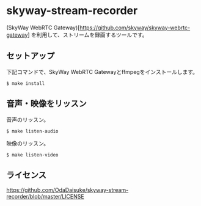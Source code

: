 # skyway-stream-recorder

(SkyWay WebRTC Gateway)[https://github.com/skyway/skyway-webrtc-gateway] を利用して、ストリームを録画するツールです。

## セットアップ

下記コマンドで、SkyWay WebRTC Gatewayとffmpegをインストールします。

```shell
$ make install
```

## 音声・映像をリッスン

音声のリッスン。

```shell
$ make listen-audio
```

映像のリッスン。

```shell
$ make listen-video
```

## ライセンス

https://github.com/OdaDaisuke/skyway-stream-recorder/blob/master/LICENSE